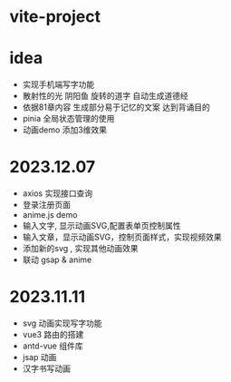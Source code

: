 # vite-project
# idea
- 实现手机端写字功能 
- 散射性的光 阴阳鱼 旋转的道字 自动生成道德经
- 依据81章内容 生成部分易于记忆的文案 达到背诵目的
- pinia 全局状态管理的使用
- 动画demo 添加3维效果

# 2023.12.07
- axios 实现接口查询
- 登录注册页面
- anime.js demo
- 输入文字, 显示动画SVG,配置表单页控制属性
- 输入文章，显示动画SVG，控制页面样式，实现视频效果
- 添加新的svg , 实现其他动画效果
- 联动 gsap & anime

# 2023.11.11
- svg 动画实现写字功能
- vue3 路由的搭建
- antd-vue 组件库
- jsap 动画
- 汉字书写动画

